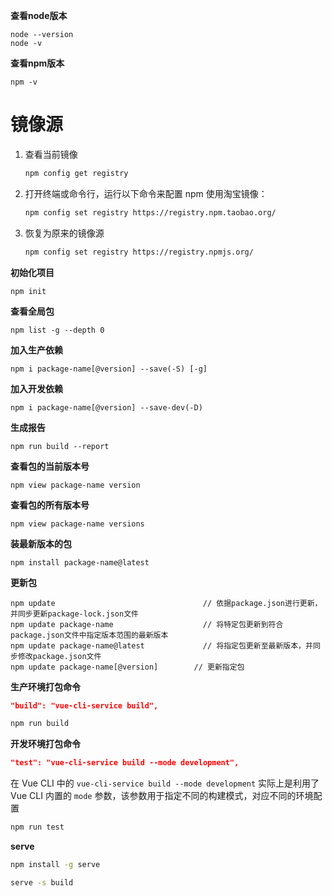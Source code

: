 **查看node版本**

```shell
node --version
node -v
```

**查看npm版本**

```shell
npm -v
```



# 镜像源

1. 查看当前镜像

   ```bash
   npm config get registry
   ```

2. 打开终端或命令行，运行以下命令来配置 npm 使用淘宝镜像：

   ```bash
   npm config set registry https://registry.npm.taobao.org/
   ```

3. 恢复为原来的镜像源

   ````bash
   npm config set registry https://registry.npmjs.org/
   ````

   



**初始化项目**

```shell
npm init
```

**查看全局包**

```shell
npm list -g --depth 0
```

**加入生产依赖**

```shell
npm i package-name[@version] --save(-S) [-g]
```

**加入开发依赖**

```shell
npm i package-name[@version] --save-dev(-D)
```

**生成报告**

```shell
npm run build --report
```

**查看包的当前版本号**

```shell
npm view package-name version
```

**查看包的所有版本号**

```shell
npm view package-name versions
```

**装最新版本的包**

```shell
npm install package-name@latest
```

**更新包**

```shell
npm update                                 // 依据package.json进行更新，并同步更新package-lock.json文件
npm update package-name                    // 将特定包更新到符合package.json文件中指定版本范围的最新版本
npm update package-name@latest             // 将指定包更新至最新版本，并同步修改package.json文件
npm update package-name[@version]        // 更新指定包
```

**生产环境打包命令**

```json
"build": "vue-cli-service build",
```

```bash
npm run build
```

**开发环境打包命令**

```json
"test": "vue-cli-service build --mode development",
```

在 Vue CLI 中的 `vue-cli-service build --mode development` 实际上是利用了 Vue CLI 内置的 `mode` 参数，该参数用于指定不同的构建模式，对应不同的环境配置

```bash
npm run test
```





**serve**

```bash
npm install -g serve
```

```bash
serve -s build
```

